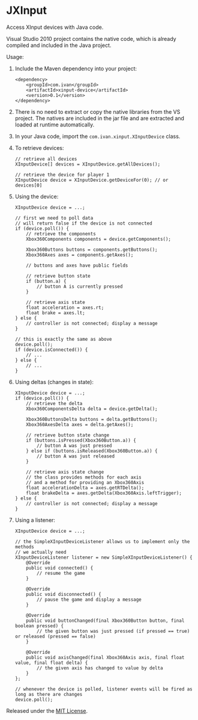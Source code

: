JXInput
=======

Access XInput devices with Java code.

Visual Studio 2010 project contains the native code, which is already compiled and included in the Java project.

Usage:

1.  Include the Maven dependency into your project:

        <dependency>
            <groupId>com.ivan</groupId>
            <artifactId>xinput-device</artifactId>
            <version>0.1</version>
        </dependency>

2.  There is no need to extract or copy the native libraries from the VS project. The natives are included in the jar file and are extracted and loaded at runtime automatically.
3.  In your Java code, import the `com.ivan.xinput.XInputDevice` class.
4.  To retrieve devices:

        // retrieve all devices
        XInputDevice[] devices = XInputDevice.getAllDevices();
        
        // retrieve the device for player 1
        XInputDevice device = XInputDevice.getDeviceFor(0); // or devices[0]
        
5.  Using the device:

        XInputDevice device = ...;
        
        // first we need to poll data
        // will return false if the device is not connected
        if (device.poll()) {
            // retrieve the components
            Xbox360Components components = device.getComponents();
            
            Xbox360Buttons buttons = components.getButtons();
            Xbox360Axes axes = components.getAxes();
            
            // buttons and axes have public fields
            
            // retrieve button state
            if (button.a) {
                // button A is currently pressed
            }
            
            // retrieve axis state
            float acceleration = axes.rt;
            float brake = axes.lt;
        } else {
            // controller is not connected; display a message
        }
        
        // this is exactly the same as above
        device.poll();
        if (device.isConnected()) {
            // ...
        } else {
            // ...
        }

6.  Using deltas (changes in state):

        XInputDevice device = ...;
        if (device.poll()) {
            // retrieve the delta
            Xbox360ComponentsDelta delta = device.getDelta();
            
            Xbox360ButtonsDelta buttons = delta.getButtons();
            Xbox360AxesDelta axes = delta.getAxes();
            
            // retrieve button state change
            if (buttons.isPressed(Xbox360Button.a)) {
                // button A was just pressed
            } else if (buttons.isReleased(Xbox360Button.a)) {
                // button A was just released
            }
            
            // retrieve axis state change
            // the class provides methods for each axis
            // and a method for providing an Xbox360Axis
            float accelerationDelta = axes.getRTDelta();
            float brakeDelta = axes.getDelta(Xbox360Axis.leftTrigger);
        } else {
            // controller is not connected; display a message
        }

7.  Using a listener:

        XInputDevice device = ...;
        
        // the SimpleXInputDeviceListener allows us to implement only the methods
        // we actually need
        XInputDeviceListener listener = new SimpleXInputDeviceListener() {
            @Override
            public void connected() {
                // resume the game
            }
            
            @Override
            public void disconnected() {
                // pause the game and display a message
            }
            
            @Override
            public void buttonChanged(final Xbox360Button button, final boolean pressed) {
                // the given button was just pressed (if pressed == true) or released (pressed == false)
            }
            
            @Override
            public void axisChanged(final Xbox360Axis axis, final float value, final float delta) {
                // the given axis has changed to value by delta
            }
        };
        
        // whenever the device is polled, listener events will be fired as long as there are changes
        device.poll();

Released under the [MIT License](http://opensource.org/licenses/MIT).
